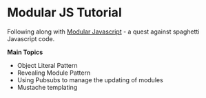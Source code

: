 # Modular JS Tutorial

Following along with [Modular Javascript](https://www.youtube.com/watch?v=HkFlM73G-hk&list=PLoYCgNOIyGABs-wDaaxChu82q_xQgUb4f) - a quest against spaghetti Javascript code.

**Main Topics**

* Object Literal Pattern
* Revealing Module Pattern
* Using Pubsubs to manage the updating of modules
* Mustache templating
